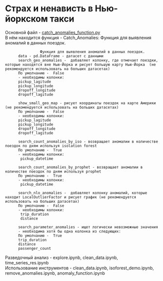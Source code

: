 # Страх и ненависть в Нью-йоркском такси
Основной файл - [catch_anomalies_function.py](catch_anomalies_function.py)  
В нём находится функция - Catch_Anomalies:
          Функция для выявления аномалий в данных поездок.

                    Функция для выявления аномалий в данных поездок.
          data - pd.DataFrame - датасет с данными
          search_geo_anomalies -  добавляет колонку, где отмечает поездки, которые находятся вне Нью-Йорка и рисует большую карту Нью-Йорка  (не рекомендуется использовать на больших датасетах)
          По умолчанию -  False
          - необходимы колонки:
          pickup_lagitude
          pickup_longitude
          dropoff_longitude
          dropoff_lagitude

          show_small_geo_map - рисует координаты поездок на карте Америки (не рекомендуется использовать на больших датасетах)
          По умолчанию -  False
          - необходимы колонки:
          pickup_lagitude
          pickup_longitude
          dropoff_longitude
          dropoff_lagitude

          search_count_anomalies_by_iso - возвращает аномалии в количестве поездок по дням используя isolation forest
          По умолчанию -  True
          - необходимы колонки:
           pickup_datetime

          search_count_anomalies_by_prophet - возвращает аномалии в количестве поездок по дням используя prophet
          По умолчанию -  True
          - необходимы колонки:
           pickup_datetime

          search_nlo_anomalies -  добавляет колонку аномалий, которые находит LocalOutlierFactor и рисует график (не рекомендуется использовать на больших датасетах)
          По умолчанию -  False
          - необходимы колонки:
           trip_duration
           distance

          search_parameter_anomalies - ищет логически невозможные значения
          - необходима хотя бы одна колонка из следующих:
          По умолчанию -  True
          trip_duration
          distance
          passenger_count


Разведочный анализ - explore.ipynb, clean_data.ipynb, time_series_res.ipynb  
Использование инструментов - clean_data.ipynb, isoforest_demo.ipynb, remove_anomalies.ipynb, anomaly_function.ipynb
